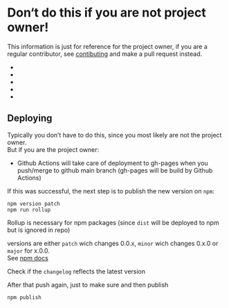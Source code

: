 # Don‘t do this if you are not project owner!

This information is just for reference for the project owner,
if you are a regular contributor, see [contibuting](CONTRIBUTING.md) and make a pull request instead.

-
-
-
-
-

## Deploying

Typically you don’t have to do this, since you most likely are not the project owner.  
But if you are the project owner:

- Github Actions will take care of deployment to gh-pages when you push/merge to github main branch (gh-pages will be build by Github Actions)

If this was successful, the next step is to publish the new version on `npm`:

```
npm version patch
npm run rollup
```
Rollup is necessary for npm packages (since `dist` will be deployed to npm but is ignored in repo)

versions are either `patch` wich changes 0.0.x, `minor` wich changes 0.x.0 or `major` for x.0.0.  
See [npm docs](https://docs.npmjs.com/getting-started/publishing-npm-packages)  

Check if the `changelog` reflects the latest version

After that push again, just to make sure and then publish

```
npm publish
```
